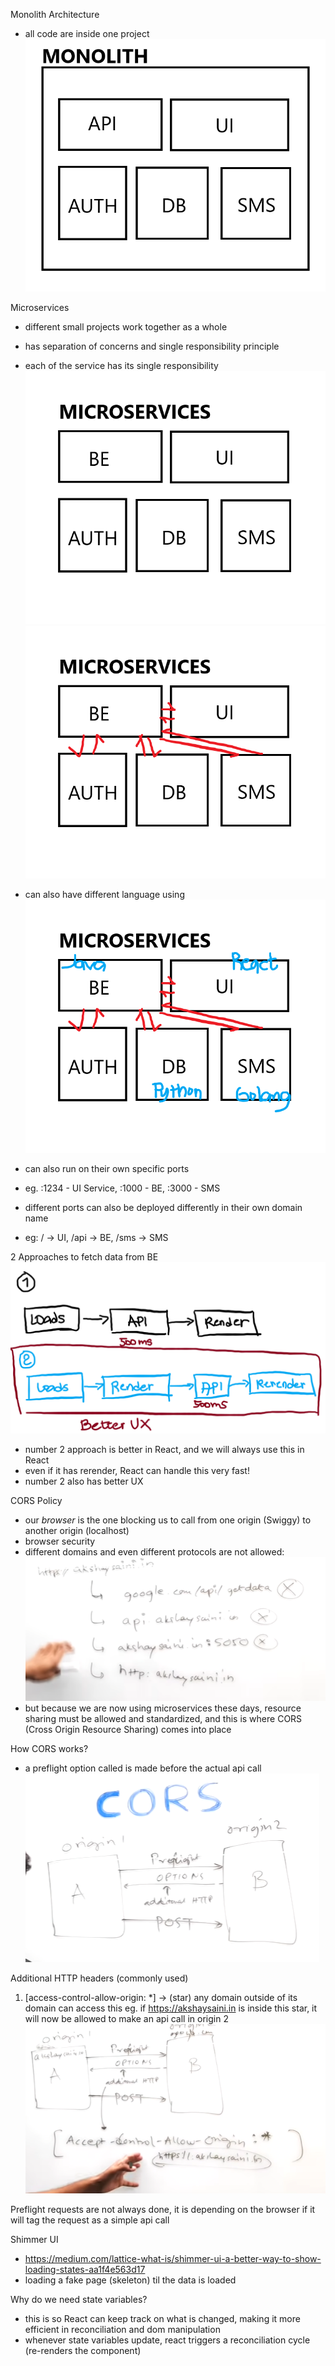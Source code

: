 Monolith Architecture
- all code are inside one project
![monolith-architecture](image.png)

Microservices
- different small projects work together as a whole
- has separation of concerns and single responsibility principle
- each of the service has its single responsibility
![microservices-architecture](image-1.png)
![microservices-talking-to-each-other](image-2.png)

- can also have different language using
![microservices-with-own-language](image-3.png)

- can also run on their own specific ports
- eg. :1234 - UI Service, :1000 - BE, :3000 - SMS

- different ports can also be deployed differently in their own domain name
- eg: / -> UI, /api -> BE, /sms -> SMS


2 Approaches to fetch data from BE
![2-approaches-to-fetch-data](image-4.png)
- number 2 approach is better in React, and we will always use this in React
- even if it has rerender, React can handle this very fast!
- number 2 also has better UX


CORS Policy
- our *browser* is the one blocking us to call from one origin (Swiggy) to another origin (localhost)
- browser security
- different domains and even different protocols are not allowed:
![some-of-the-things-that-are-not-allowed-due-to-CORS-policy](image-5.png)
- but because we are now using microservices these days, resource sharing must be allowed and standardized, and this is where CORS (Cross Origin Resource Sharing) comes into place

How CORS works?
- a preflight option called is made before the actual api call
![how-api-is-called-with-CORS](image-6.png)

Additional HTTP headers (commonly used)
1. [access-control-allow-origin: *] -> (star) any domain outside of its domain can access this
  eg. if https://akshaysaini.in is inside this star, it will now be allowed to make an api call in origin 2
  ![origin-1-can-now-access-origin-2](image-7.png)

Preflight requests are not always done, it is depending on the browser if it will tag the request as a simple api call

Shimmer UI
- https://medium.com/lattice-what-is/shimmer-ui-a-better-way-to-show-loading-states-aa1f4e563d17
- loading a fake page (skeleton) til the data is loaded

Why do we need state variables?
- this is so React can keep track on what is changed, making it more efficient in reconciliation and dom manipulation
- whenever state variables update, react triggers a reconciliation cycle (re-renders the component)